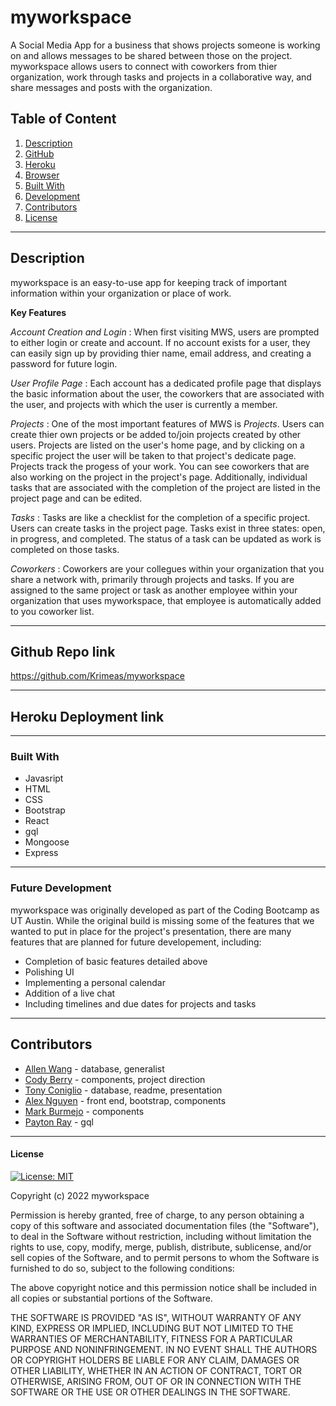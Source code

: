 # myworkspace
A Social Media App for a business that shows projects someone is working on and allows messages to be shared between those on the project. myworkspace allows users to connect with coworkers from thier organization, work through tasks and projects in a collaborative way, and share messages and posts with the organization.


## Table of Content
1. [Description](#description)
2. [GitHub](#github-repo-link)
3. [Heroku](#heroku-deployment-link)
4. [Browser](#browser-support)
5. [Built With](#built-with)
6. [Development](#development)
7. [Contributors](#contributors)
8. [License](#license)
___________________
## Description

myworkspace is an easy-to-use app for keeping track of important information within your organization or place of work. 

**Key Features**

*Account Creation and Login* : When first visiting MWS, users are prompted to either login or create and account. If no account exists for a user, they can easily sign up by providing thier name, email address, and creating a password for future login.

*User Profile Page* : Each account has a dedicated profile page that displays the basic information about the user, the coworkers that are associated with the user, and projects with which the user is currently a member. 

*Projects* : One of the most important features of MWS is *Projects*. Users can create thier own projects or be added to/join projects created by other users. Projects are listed on the user's home page, and by clicking on a specific project the user will be taken to that project's dedicate page. Projects track the progess of your work. You can see coworkers that are also working on the project in the project's page. Additionally, individual tasks that are associated with the completion of the project are listed in the project page and can be edited.

*Tasks* : Tasks are like a checklist for the completion of a specific project. Users can create tasks in the project page. Tasks exist in three states: open, in progress, and completed. The status of a task can be updated as work is completed on those tasks.   

*Coworkers* : Coworkers are your collegues within your organization that you share a network with, primarily through projects and tasks. If you are assigned to the same project or task as another employee within your organization that uses myworkspace, that employee is automatically added to you coworker list. 

___________________
## Github Repo link
https://github.com/Krimeas/myworkspace

___________________
## Heroku Deployment link

___________________
### Built With

- Javasript
- HTML
- CSS
- Bootstrap
- React
- gql
- Mongoose
- Express 


___________________
### Future Development

myworkspace was originally developed as part of the Coding Bootcamp as UT Austin. While the original build is missing some of the features that we wanted to put in place for the project's presentation, there are many features that are planned for future developement, including: 

- Completion of basic features detailed above
- Polishing UI
- Implementing a personal calendar
- Addition of a live chat 
- Including timelines and due dates for projects and tasks
___________________
## Contributors

- [Allen Wang](https://github.com/allenwang1999) - database, generalist
- [Cody Berry](https://github.com/Krimeas) - components, project direction
- [Tony Coniglio](https://github.com/Tony-Coniglio) - database, readme, presentation
- [Alex Nguyen](https://github.com/chrisnguyen12) - front end, bootstrap, components
- [Mark Burmejo](https://github.com/Bermejo246) - components
- [Payton Ray](https://github.com/PaytonRay) - gql


___________________
#### License
[![License: MIT](https://img.shields.io/badge/License-MIT-yellow.svg)](https://opensource.org/licenses/MIT)

Copyright (c) 2022 myworkspace

Permission is hereby granted, free of charge, to any person obtaining a copy
of this software and associated documentation files (the "Software"), to deal
in the Software without restriction, including without limitation the rights
to use, copy, modify, merge, publish, distribute, sublicense, and/or sell
copies of the Software, and to permit persons to whom the Software is
furnished to do so, subject to the following conditions:

The above copyright notice and this permission notice shall be included in all
copies or substantial portions of the Software.

THE SOFTWARE IS PROVIDED "AS IS", WITHOUT WARRANTY OF ANY KIND, EXPRESS OR
IMPLIED, INCLUDING BUT NOT LIMITED TO THE WARRANTIES OF MERCHANTABILITY,
FITNESS FOR A PARTICULAR PURPOSE AND NONINFRINGEMENT. IN NO EVENT SHALL THE
AUTHORS OR COPYRIGHT HOLDERS BE LIABLE FOR ANY CLAIM, DAMAGES OR OTHER
LIABILITY, WHETHER IN AN ACTION OF CONTRACT, TORT OR OTHERWISE, ARISING FROM,
OUT OF OR IN CONNECTION WITH THE SOFTWARE OR THE USE OR OTHER DEALINGS IN THE
SOFTWARE. 
